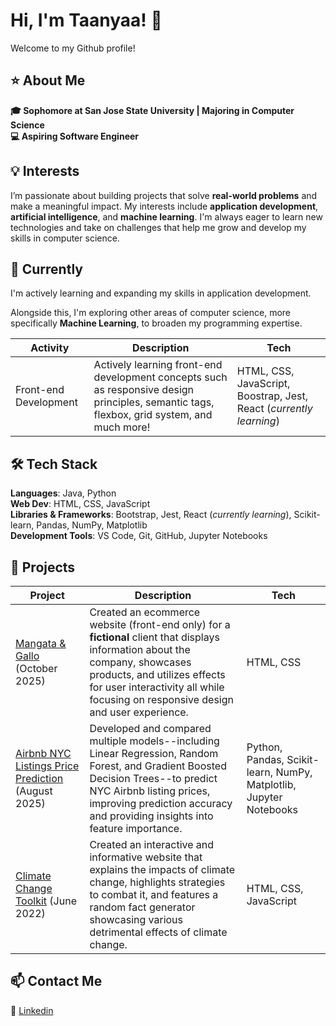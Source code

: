 # Hi, I'm Taanyaa! 👋

Welcome to my Github profile!

## ⭐️ About Me
**🎓 Sophomore at San Jose State University | Majoring in Computer Science**    
**💻 Aspiring Software Engineer**  

## 💡 Interests
I’m passionate about building projects that solve **real-world problems** and make a meaningful impact. My interests include **application development**, **artificial intelligence**, and **machine learning**. I'm always eager to learn new technologies and take on challenges that help me grow and develop my skills in computer science. 

## 🌱 Currently
I'm actively learning and expanding my skills in application development.   

Alongside this, I'm exploring other areas of computer science, more specifically **Machine Learning**, to broaden my programming expertise.

|        Activity      |            Description            |     Tech     |
| -------------------- | --------------------------------- | ------------ |
| Front-end Development | Actively learning front-end development concepts such as responsive design principles, semantic tags, flexbox, grid system, and much more! | HTML, CSS, JavaScript, Boostrap, Jest, React (_currently learning_) |  

## 🛠️ Tech Stack
**Languages**: Java, Python   
**Web Dev**: HTML, CSS, JavaScript    
**Libraries & Frameworks**: Bootstrap, Jest, React (_currently learning_), Scikit-learn, Pandas, NumPy, Matplotlib  
**Development Tools**: VS Code, Git, GitHub, Jupyter Notebooks  

## 📁 Projects
|        Project       |            Description            |     Tech     |
| -------------------- | --------------------------------- | ------------ |
| [Mangata & Gallo](https://github.com/taanyaaharidassprasad06/jewelry-website) (October 2025) | Created an ecommerce website (front-end only) for a **fictional** client that displays information about the company, showcases products, and utilizes effects for user interactivity all while focusing on responsive design and user experience. | HTML, CSS |
| [Airbnb NYC Listings Price Prediction](https://github.com/taanyaaharidassprasad06/airbnb-price-prediction) (August 2025) | Developed and compared multiple models--including Linear Regression, Random Forest, and Gradient Boosted Decision Trees--to predict NYC Airbnb listing prices, improving prediction accuracy and providing insights into feature importance. | Python, Pandas, Scikit-learn, NumPy, Matplotlib, Jupyter Notebooks |
| [Climate Change Toolkit](https://github.com/taanyaaharidassprasad06/climate_toolkit) (June 2022) | Created an interactive and informative website that explains the impacts of climate change, highlights strategies to combat it, and features a random fact generator showcasing various detrimental effects of climate change. | HTML, CSS, JavaScript |


## 📫 Contact Me
🔗 [Linkedin](https://www.linkedin.com/in/taanyaa-hp)



<!--
**taanyaaharidassprasad06/taanyaaharidassprasad06** is a ✨ _special_ ✨ repository because its `README.md` (this file) appears on your GitHub profile.

Here are some ideas to get you started:

- 🔭 I’m currently working on ...
- 🌱 I’m currently learning ...
- 👯 I’m looking to collaborate on ...
- 🤔 I’m looking for help with ...
- 💬 Ask me about ...
- 📫 How to reach me: ...
- 😄 Pronouns: ...
- ⚡ Fun fact: ...
-->
